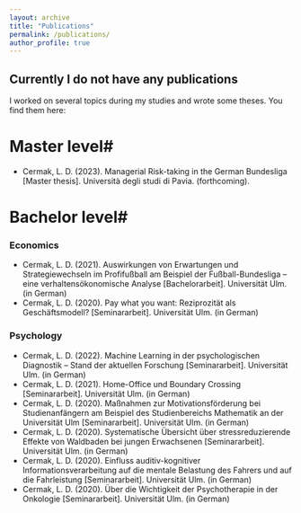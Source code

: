 ```yaml
---
layout: archive
title: "Publications"
permalink: /publications/
author_profile: true
---
```



<!---
{% if author.googlescholar %}
  You can also find my articles on <u><a href="{{author.googlescholar}}">my Google Scholar profile</a>.</u>
{% endif %}

{% include base_path %}

{% for post in site.publications reversed %}
  {% include archive-single.html %}
{% endfor %}
-->

## Currently I do not have any publications ##

I worked on several topics during my studies and wrote some theses. You find them here:

# Master level#
* Cermak, L. D. (2023). Managerial Risk-taking in the German Bundesliga [Master thesis]. Università degli studi di Pavia. (forthcoming).

# Bachelor level#

### Economics ###
* Cermak, L. D. (2021). Auswirkungen von Erwartungen und Strategiewechseln im Profifußball am Beispiel der Fußball-Bundesliga – eine verhaltensökonomische Analyse [Bachelorarbeit]. Universität Ulm. (in German)
* Cermak, L. D. (2020). Pay what you want: Reziprozität als Geschäftsmodell? [Seminararbeit]. Universität Ulm. (in German)


### Psychology ###
* Cermak, L. D. (2022). Machine Learning in der psychologischen Diagnostik – Stand der aktuellen Forschung [Seminararbeit]. Universität Ulm. (in German)
* Cermak, L. D. (2021). Home-Office und Boundary Crossing [Seminararbeit]. Universität Ulm. (in German)
* Cermak, L. D. (2020). Maßnahmen zur Motivationsförderung bei Studienanfängern am Beispiel des Studienbereichs Mathematik an der Universität Ulm [Seminararbeit]. Universität Ulm. (in German)
* Cermak, L. D. (2020). Systematische Übersicht über stressreduzierende Effekte von Waldbaden bei jungen Erwachsenen [Seminararbeit]. Universität Ulm. (in German)
* Cermak, L. D. (2020). Einfluss auditiv-kognitiver Informationsverarbeitung auf die mentale Belastung des Fahrers und auf die Fahrleistung [Seminararbeit]. Universität Ulm. (in German) 
* Cermak, L. D. (2020). Über die Wichtigkeit der Psychotherapie in der Onkologie [Seminararbeit]. Universität Ulm. (in German)
